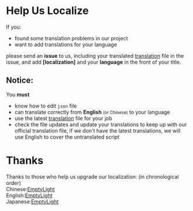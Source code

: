# Help Us Localize
If you:
- found some translation problems in our project
- want to add translations for your language

please send an **issue** to us, including your translated [translation](translation.js) file in the issue, and add **[localization]** and your **language** in the front of your title.

## Notice:
You **must**
- know how to edit `json` file
- can translate correctly from **English** <small>(or Chinese)</small> to your language
- use the latest [translation](translation.js) file for your job
- check the file updates and update your translations to keep up with our official translation file, if we don't have the latest translations, we will use English to cover the untranslated script

# Thanks
Thanks to those who help us upgrade our localization: (in chronological order)  
Chinese:[EmptyLight](https://github.com/emptylight370)  
English:[EmptyLight](https://github.com/emptylight370)  
Japanese:[EmptyLight](https://github.com/emptylight370)